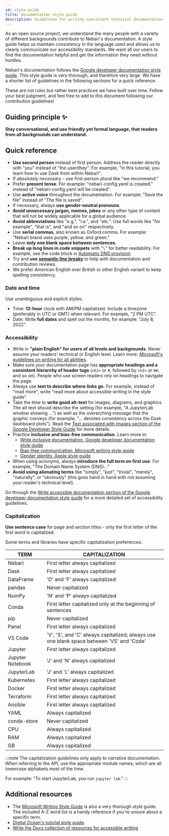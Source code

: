 ```yaml
---
id: style-guide
title: Documentation style guide
description: Guidelines for writing consistent technical documentation.
---
```


As an open source project, we understand the many people with a variety of different backgrounds contribute to Nebari's documentation.
A style guide helps us maintain consistency in the language used and allows us to clearly communicate our accessibility standards.
We want all our users to find the documentation helpful and get the information they need without hurdles.

Nebari's documentation follows the [Google developer documentation style guide](https://developers.google.cn/style).
This style guide is very thorough, and therefore very large.
We have a shorter list of guidelines in the following sections for a quick reference.

These are not rules but rather best practices we have built over time.
Follow your best judgment, and feel free to add to this document following our contribution guidelines!

## Guiding principle :sparkles:

**Stay conversational, and use friendly yet formal language, that readers from all backgrounds can understand.**

## Quick reference

- **Use second person** instead of first person. Address the reader directly with "you" instead of "the user/they". For example, "In this tutorial, you learn how to use Dask from within Nebari".
- If *absolutely necessary* - use first-person plural like "we recommend."
- Prefer **present tense**. For example: "nebari-config.yaml is created." instead of "nebari-config.yaml will be created".
- Use **active voice** throughout the documentation. For example: "Save the file" instead of "The file is saved".
- If necessary, always **use gender-neutral pronouns**.
- **Avoid unnecessary jargon, memes, jokes** or any other type of content that will not be widely applicable for a global audience.
- **Avoid abbreviations** like "e.g.", "i.e.", and "etc.". Use full words like "for example", "that is", and "and so on" respectively.
- Use **serial commas**, also known as Oxford comma. For example: "Nebari brand uses purple, yellow, and green."
- Leave **only one blank space between sentences**.
- **Break up long lines in code snippets** with "`\`" for better readability. For example, see the code block in [Automatic DNS provision](../how-tos/domain-registry#automatic-dns-provision).
- Try and **use [semantic line breaks](https://sembr.org/)** to help with documentation and contribution reviews.
- We prefer American English over British or other English variant to keep spelling consistency.

### Date and time

Use unambiguous and explicit styles:

- Time: **12-hour** clock with AM/PM capitalized. Include a timezone (preferably in UTC or GMT) when relevant. For example, "2 PM UTC".
- Date: Write **full dates** and spell out the months, for example: "July 8, 2022".

### Accessibility

- Write in **"plain English" for users of all levels and backgrounds**. Never assume your readers' technical or English level. Learn more: [Microsoft's guidelines on writing for all abilities](https://docs.microsoft.com/en-gb/style-guide/accessibility/writing-all-abilities).
- Make sure your documentation page has **appropriate headings and a consistent hierarchy of header tags** (`<h1>` or `#`, followed by `<h2>` or `##`, and so on). People who use screen readers rely on headings to navigate the page.
- Always use **text to describe where links go**. For example, instead of "read more", write "read more about accessible writing in the style guide".
- Take the time to **write good alt-text** for images, diagrams, and graphics. The alt text should describe the setting (for example, "A JupyterLab window showing ...") as well as the overarching message that the graphic conveys (for example, "... denotes consistency across the Dask dashboard plots"). Read the [Text associated with images section of the Google Developer Style Guide](https://developers.google.com/style/images#text-associated-with-images) for more details.
- Practice **inclusive and bias-free communication**. Learn more in:
  - [Write inclusive documentation, Google developer documentation style guide](https://developers.google.com/style/inclusive-documentation)
  - [Bias-free communication, Microsoft writing style guide](https://learn.microsoft.com/en-gb/style-guide/bias-free-communication)
  - [Gender identity, Apple style guide](https://support.apple.com/en-gb/guide/applestyleguide/apd2a7af8d36/web)
- When using acronyms, always **introduce the full term on first use**. For example, "The Domain Name System (DNS)..."
- **Avoid using alienating terms** like "simply", "just", "trivial", "merely", "naturally", or "obviously" (this goes hand in hand with not assuming your reader's technical level).

Go through the [Write accessible documentation section of the Google developer documentation style guide](https://developers.google.com/style/accessibility) for a more detailed set of accessibility guidelines.

### Capitalization

**Use sentence case** for page and section titles - only the first letter of the first word is capitalized.

Some terms and libraries have specific capitalization preferences:

| TERM             | CAPITALIZATION                                                                           |
| ---------------- | ---------------------------------------------------------------------------------------- |
| Nebari           | First letter always capitalized                                                          |
| Dask             | First letter always capitalized                                                          |
| DataFrame        | 'D' and 'F' always capitalized                                                           |
| pandas           | Never capitalized                                                                        |
| NumPy            | 'N' and 'P' always capitalized                                                           |
| Conda            | First letter capitalized only at the beginning of sentences                              |
| pip              | Never capitalized                                                                        |
| Panel            | First letter always capitalized                                                          |
| VS Code          | 'V', 'S', and 'C' always capitalized; always use one blank space between 'VS' and 'Code' |
| Jupyter          | First letter always capitalized                                                          |
| Jupyter Notebook | 'J' and 'N' always capitalized                                                           |
| JupyterLab       | 'J' and 'L' always capitalized                                                           |
| Kubernetes       | First letter always capitalized                                                          |
| Docker           | First letter always capitalized                                                          |
| Terraform        | First letter always capitalized                                                          |
| Ansible          | First letter always capitalized                                                          |
| YAML             | Always capitalized                                                                       |
| conda-store      | Never capitalized                                                                        |
| CPU              | Always capitalized                                                                       |
| RAM              | Always capitalized                                                                       |
| GB               | Always capitalized                                                                       |

:::note
The capitalization guidelines only apply to narrative documentation. When referring to the API, use the appropriate module names, which are all lowercase alphabets most of the time.

For example: "To start JupyterLab, you run `jupyter lab`."
:::

## Additional resources

- The [Microsoft Writing Style Guide](https://learn.microsoft.com/en-gb/style-guide/welcome/) is also a very thorough style guide. The included A-Z word list is a handy reference if you're unsure about a specific term.
- [Digital Ocean's tutorial style guide](https://www.digitalocean.com/community/tutorials/digitalocean-s-technical-writing-guidelines).
- [Write the Docs collection of resources for accessible writing](https://www.writethedocs.org/guide/writing/accessibility/).
